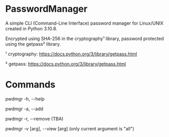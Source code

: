 # PasswordManager

A simple CLI (Command-Line Interface) password manager for Linux/UNIX created in Python 3.10.8.

Encrypted using SHA-256 in the cryptography¹ library, password protected using the getpass² library.

¹ cryptography: https://docs.python.org/3/library/getpass.html

² getpass: https://docs.python.org/3/library/getpass.html

# Commands
pwdmgr -h, --help

pwdmgr -a, --add

pwdmgr -r, --remove (TBA)

pwdmgr -v [arg], --view [arg] (only current argument is "all")
